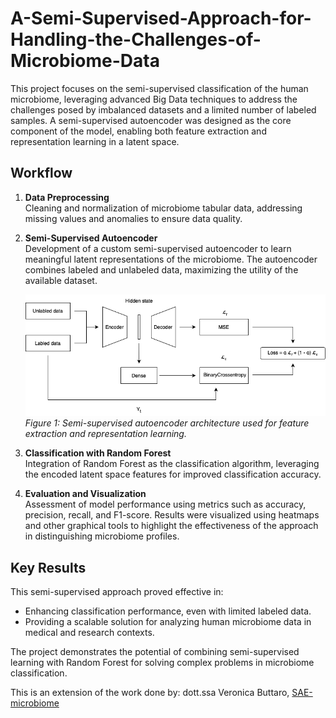 # A-Semi-Supervised-Approach-for-Handling-the-Challenges-of-Microbiome-Data

This project focuses on the semi-supervised classification of the human microbiome, leveraging advanced Big Data techniques to address the challenges posed by imbalanced datasets and a limited number of labeled samples. A semi-supervised autoencoder was designed as the core component of the model, enabling both feature extraction and representation learning in a latent space.

## Workflow

1. **Data Preprocessing**  
   Cleaning and normalization of microbiome tabular data, addressing missing values and anomalies to ensure data quality.

2. **Semi-Supervised Autoencoder**  
   Development of a custom semi-supervised autoencoder to learn meaningful latent representations of the microbiome. The autoencoder combines labeled and unlabeled data, maximizing the utility of the available dataset.

   ![Semi-Supervised Autoencoder Architecture](SemiSupervisedAutoencoder.png)    
   *Figure 1: Semi-supervised autoencoder architecture used for feature extraction and representation learning.*

3. **Classification with Random Forest**  
   Integration of Random Forest as the classification algorithm, leveraging the encoded latent space features for improved classification accuracy.

4. **Evaluation and Visualization**  
   Assessment of model performance using metrics such as accuracy, precision, recall, and F1-score. Results were visualized using heatmaps and other graphical tools to highlight the effectiveness of the approach in distinguishing microbiome profiles.

## Key Results

This semi-supervised approach proved effective in:  
- Enhancing classification performance, even with limited labeled data.  
- Providing a scalable solution for analyzing human microbiome data in medical and research contexts.

The project demonstrates the potential of combining semi-supervised learning with Random Forest for solving complex problems in microbiome classification.


This is an extension of the work done by: dott.ssa Veronica Buttaro, [SAE-microbiome](https://github.com/VeronicaButtaro98/SAE-microbiome.git)
